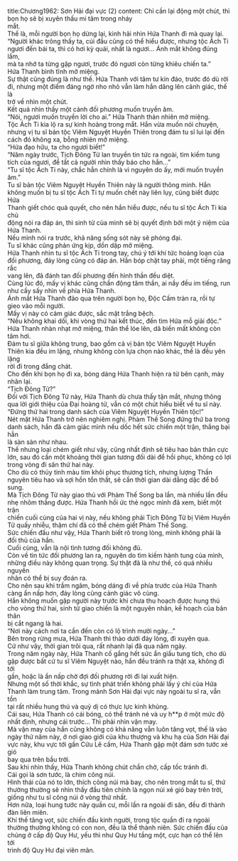 title:Chương1962: Sơn Hải đại vực (2)
content:
Chỉ cần lại động một chút, thì bọn họ sẽ bị xuyên thấu mi tâm trong nháy<br>mắt.<br>Thế là, mỗi người bọn họ dừng lại, kinh hãi nhìn Hứa Thanh đi mà quay lại.<br>“Người khác trông thấy ta, cúi đầu cũng có thể hiểu được, nhưng tộc Ách Ti<br>ngươi đến bái ta, thì có hơi kỳ quái, nhất là ngươi... Ánh mắt không đúng lắm,<br>mà ta nhớ ta từng gặp ngươi, trước đó ngươi còn từng khiêu chiến ta.”<br>Hứa Thanh bình tĩnh mở miệng.<br>Sự thật cũng đúng là như thế. Hứa Thanh với tâm tư kín đáo, trước đó dù rời<br>đi, nhưng một điểm đáng ngờ nho nhỏ vẫn làm hắn dâng lên cảnh giác, thế là<br>trở về nhìn một chút.<br>Kết quả nhìn thấy một cảnh đối phương muốn truyền âm.<br>“Nói, ngươi muốn truyền lời cho ai.” Hứa Thanh thản nhiên mở miệng.<br>Tộc Ách Ti kia lộ ra sự kinh hoảng trong mắt. Hắn vừa muốn nói chuyện,<br>nhưng vị tu sĩ bản tộc Viêm Nguyệt Huyền Thiên trong đám tu sĩ lui lại đến<br>cách đó không xa, bỗng nhiên mở miệng.<br>“Hứa đạo hữu, ta cho ngươi biết!”<br>“Năm ngày trước, Tịch Đông Tử lan truyền tin tức ra ngoài, tìm kiếm tung<br>tích của ngươi, để tất cả người nhìn thấy báo cho hắn...”<br>“Tu sĩ tộc Ách Ti này, chắc hẳn chính là vì nguyên do ấy, mới muốn truyền<br>âm.”<br>Tu sĩ bản tộc Viêm Nguyệt Huyền Thiên này là người thông minh. Hắn<br>không muốn bị tu sĩ tộc Ách Ti tự muốn chết này liên lụy, cũng biết được Hứa<br>Thanh giết chóc quả quyết, cho nên hắn hiểu được, nếu tu sĩ tộc Ách Ti kia chủ<br>động nói ra đáp án, thì sinh tử của mình sẽ bị quyết định bởi một ý niệm của<br>Hứa Thanh.<br>Nếu mình nói ra trước, khả năng sống sót này sẽ phóng đại.<br>Tu sĩ khác cũng phản ứng kịp, dồn dập mở miệng.<br>Hứa Thanh nhìn tu sĩ tộc Ách Ti trong tay, chú ý tới khí tức hoảng loạn của<br>đối phương, đáy lòng cũng có đáp án. Hắn bóp chặt tay phải, một tiếng răng rắc<br>vang lên, đã đánh tan đối phương đến hình thần đều diệt.<br>Cùng lúc đó, mấy vị khác cũng chấn động tâm thần, ai nầy đều im tiếng, run<br>như cầy sấy nhìn về phía Hứa Thanh.<br>Ánh mắt Hứa Thanh đảo qua trên người bọn họ, Độc Cấm tràn ra, rồi tự<br>gieo vào mỗi người.<br>Mấy vị này có cảm giác được, sắc mặt trắng bệch.<br>“Nếu không khai dối, khi vòng thứ hai kết thúc, đến tìm Hứa mỗ giải độc.”<br>Hứa Thanh nhàn nhạt mở miệng, thân thể lóe lên, dã biến mất không còn<br>tăm hơi.<br>Đám tu sĩ giữa không trung, bao gồm cả vị bản tộc Viêm Nguyệt Huyền<br>Thiên kia đều im lặng, nhưng không còn lựa chọn nào khác, thế là đều yên lặng<br>rời đi trong đắng chát.<br>Cho đến khi bọn họ đi xa, bóng dáng Hứa Thanh hiện ra từ bên cạnh, mày<br>nhăn lại.<br>“Tịch Đông Tử?”<br>Đối với Tịch Đông Tử này, Hứa Thanh dù chưa thấy tận mắt, nhưng thông<br>qua lời giới thiệu của Đại hoàng tử, vẫn có một chút hiểu biết về tu sĩ này.<br>“Đứng thứ hai trong danh sách của Viêm Nguyệt Huyền Thiên tộc!”<br>Nét mặt Hứa Thanh trở nên nghiêm nghị. Phàm Thế Song đứng thứ ba trong<br>danh sách, hắn đã cảm giác mình nếu dốc hết sức chiến một trận, thắng bại hẳn<br>là sàn sàn như nhau.<br>Thế nhưng loại chém giết như vậy, cũng nhất định sẽ tiêu hao bản thân cực<br>lớn, sau đó cần một khoảng thời gian tương đối dài để hồi phục, không có lợi<br>trong vòng đi săn thứ hai này.<br>Cho dù có thủy tinh màu tím khôi phục thương tích, nhưng lượng Thần<br>nguyên tiêu hao và sợi hồn tổn thất, sẽ cần thời gian dài dằng dặc để bổ sung.<br>Mà Tịch Đông Tử này giao thủ với Phàm Thế Song ba lần, mà nhiều lần đều<br>nhẹ nhõm thắng được. Hứa Thanh hồi ức thẻ ngọc mình đã xem, biết một trận<br>chiến cuối cùng của hai vị này, nếu không phải Tịch Đông Tử bị Viêm Huyền<br>Tử quấy nhiễu, thậm chí đã có thể chém giết Phàm Thế Song.<br>Sức chiến đấu như vậy, Hứa Thanh biết rõ trong lòng, mình không phải là<br>đối thủ của hắn.<br>Cuối cùng, vẫn là nội tình tương đối không đủ.<br>Còn về tin tức đối phương lan ra, nguyên do tìm kiếm hành tung của mình,<br>những điều này không quan trọng. Sự thật đã là như thế, có quá nhiều nguyên<br>nhân có thể bị suy đoán ra.<br>Cho nên sau khi trầm ngâm, bóng dáng đi về phía trước của Hứa Thanh<br>càng ẩn nấp hơn, đáy lòng cũng cảnh giác vô cùng.<br>Hắn không muốn gặp người này trước khi chưa thu hoạch được hung thú<br>cho vòng thứ hai, sinh tử giao chiến là một nguyên nhân, kế hoạch của bản thân<br>bị cắt ngang là hai.<br>“Nơi này cách nơi ta cần đến còn có lộ trình mười ngày...”<br>Bên trong rừng mưa, Hứa Thanh thì thào dưới đáy lòng, đi xuyên qua.<br>Cứ như vậy, thời gian trôi qua, rất nhanh lại đã qua năm ngày.<br>Trong năm ngày này, Hứa Thanh cố gắng hết sức ẩn giấu tung tích, cho dù<br>gặp được bất cứ tu sĩ Viêm Nguyệt nào, hắn đều tránh ra thật xa, không đi tới<br>gần, hoặc là ẩn nấp chờ đợi đối phương rời đi lại xuất hiện.<br>Nhưng một số thời khắc, sự tình phát triển không phải lấy ý chí của Hứa<br>Thanh làm trung tâm. Trong mảnh Sơn Hải đại vực này ngoài tu sĩ ra, vẫn tồn<br>tại rất nhiều hung thú và quỷ dị có thực lực kinh khủng.<br>Cái sau, Hứa Thanh có cái bóng, có thể tránh né và uy h**p ở một mức độ<br>nhất định, nhưng cái trước... Thì phải nhìn vận may.<br>Mà vận may của hắn cũng không có khả năng vẫn luôn tăng vọt, thế là vào<br>ngày thứ năm này, ở nơi giao giới của khu thượng và khu hạ của Sơn Hải đại<br>vực này, khu vực tới gần Cửu Lê cấm, Hứa Thanh gặp một đám sơn tước xé gió<br>bay qua trên bầu trời.<br>Sau khi nhìn thấy, Hứa Thanh không chút chần chờ, cấp tốc tránh đi.<br>Cái gọi là sơn tước, là chim cõng núi.<br>Hình thái của nó to lớn, thích cõng núi mà bay, cho nên trong mắt tu sĩ, thứ<br>thường thường sẽ nhìn thấy đầu tiên chính là ngọn núi xé gió bay trên trời,<br>giống như tu sĩ cõng núi ở vòng thứ nhất.<br>Hơn nữa, loại hung tước này quần cư, mỗi lần ra ngoài đi săn, đều đi thành<br>đàn liên miên.<br>Khí thế tăng vọt, sức chiến đấu kinh người, trong tộc quần đi ra ngoài<br>thường thường không có con non, đều là thể thành niên. Sức chiến đấu của<br>chúng ở cấp độ Quy Hư, yếu thì như Quy Hư tầng một, cực hạn có thể lên tới<br>trình độ Quy Hư đại viên mãn.